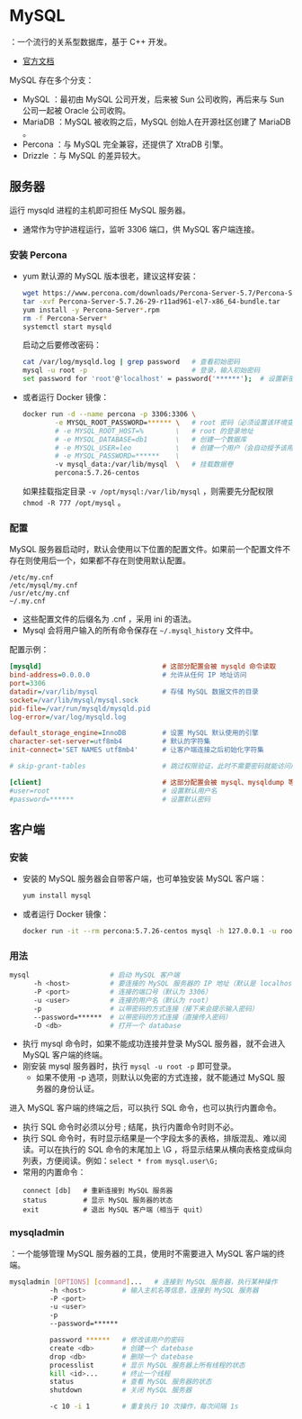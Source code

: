 # MySQL

：一个流行的关系型数据库，基于 C++ 开发。
- [官方文档](https://dev.mysql.com/doc/refman/5.7/en/)

MySQL 存在多个分支：
- MySQL ：最初由 MySQL 公司开发，后来被 Sun 公司收购，再后来与 Sun 公司一起被 Oracle 公司收购。
- MariaDB ：MySQL 被收购之后，MySQL 创始人在开源社区创建了 MariaDB 。
- Percona ：与 MySQL 完全兼容，还提供了 XtraDB 引擎。
- Drizzle ：与 MySQL 的差异较大。

## 服务器

运行 mysqld 进程的主机即可担任 MySQL 服务器。
- 通常作为守护进程运行，监听 3306 端口，供 MySQL 客户端连接。

### 安装 Percona

- yum 默认源的 MySQL 版本很老，建议这样安装：
  ```sh
  wget https://www.percona.com/downloads/Percona-Server-5.7/Percona-Server-5.7.28-31/binary/redhat/7/x86_64/Percona-Server-5.7.28-31-rd14ef86-el7-x86_64-bundle.tar
  tar -xvf Percona-Server-5.7.26-29-r11ad961-el7-x86_64-bundle.tar
  yum install -y Percona-Server*.rpm
  rm -f Percona-Server*
  systemctl start mysqld
  ```
  启动之后要修改密码：
  ```sh
  cat /var/log/mysqld.log | grep password   # 查看初始密码
  mysql -u root -p                          # 登录，输入初始密码
  set password for 'root'@'localhost' = password('******');  # 设置新密码
  ```

- 或者运行 Docker 镜像：
  ```sh
  docker run -d --name percona -p 3306:3306 \
          -e MYSQL_ROOT_PASSWORD=****** \   # root 密码（必须设置该环境变量）
          # -e MYSQL_ROOT_HOST=%        \   # root 的登录地址
          # -e MYSQL_DATABASE=db1       \   # 创建一个数据库
          # -e MYSQL_USER=leo           \   # 创建一个用户（会自动授予该用户对上面数据库的全部权限）
          # -e MYSQL_PASSWORD=******    \
          -v mysql_data:/var/lib/mysql  \   # 挂载数据卷
          percona:5.7.26-centos
  ```
  如果挂载指定目录 `-v /opt/mysql:/var/lib/mysql` ，则需要先分配权限 `chmod -R 777 /opt/mysql` 。

### 配置

MySQL 服务器启动时，默认会使用以下位置的配置文件。如果前一个配置文件不存在则使用后一个，如果都不存在则使用默认配置。
```
/etc/my.cnf
/etc/mysql/my.cnf
/usr/etc/my.cnf
~/.my.cnf 
```
- 这些配置文件的后缀名为 .cnf ，采用 ini 的语法。
- Mysql 会将用户输入的所有命令保存在 `~/.mysql_history` 文件中。

配置示例：
```ini
[mysqld]                              # 这部分配置会被 mysqld 命令读取
bind-address=0.0.0.0                  # 允许从任何 IP 地址访问
port=3306
datadir=/var/lib/mysql                # 存储 MySQL 数据文件的目录
socket=/var/lib/mysql/mysql.sock
pid-file=/var/run/mysqld/mysqld.pid
log-error=/var/log/mysqld.log

default_storage_engine=InnoDB         # 设置 MySQL 默认使用的引擎
character-set-server=utf8mb4          # 默认的字符集
init-connect='SET NAMES utf8mb4'      # 让客户端连接之后初始化字符集

# skip-grant-tables                   # 跳过权限验证，此时不需要密码就能访问所有数据库

[client]                              # 这部分配置会被 mysql、mysqldump 等客户端命令读取
#user=root                            # 设置默认用户名
#password=******                      # 设置默认密码
```

## 客户端

### 安装

- 安装的 MySQL 服务器会自带客户端，也可单独安装 MySQL 客户端：
  ```sh
  yum install mysql
  ```

- 或者运行 Docker 镜像：
  ```sh
  docker run -it --rm percona:5.7.26-centos mysql -h 127.0.0.1 -u root -p
  ```

### 用法

```sh
mysql                    # 启动 MySQL 客户端
      -h <host>          # 要连接的 MySQL 服务器的 IP 地址（默认是 localhost）
      -P <port>          # 连接的端口号（默认为 3306）
      -u <user>          # 连接的用户名（默认为 root）
      -p                 # 以带密码的方式连接（接下来会提示输入密码）
      --password=******  # 以带密码的方式连接（直接传入密码）
      -D <db>            # 打开一个 database
```
- 执行 mysql 命令时，如果不能成功连接并登录 MySQL 服务器，就不会进入 MySQL 客户端的终端。
- 刚安装 mysql 服务器时，执行 `mysql -u root -p` 即可登录。
  - 如果不使用 -p 选项，则默认以免密的方式连接，就不能通过 MySQL 服务器的身份认证。

进入 MySQL 客户端的终端之后，可以执行 SQL 命令，也可以执行内置命令。
- 执行 SQL 命令时必须以分号 ; 结尾，执行内置命令时则不必。
- 执行 SQL 命令时，有时显示结果是一个字段太多的表格，排版混乱、难以阅读。可以在执行的 SQL 命令的末尾加上 \G ，将显示结果从横向表格变成纵向列表，方便阅读。例如：`select * from mysql.user\G;`
- 常用的内置命令：
  ```
  connect [db]   # 重新连接到 MySQL 服务器
  status         # 显示 MySQL 服务器的状态
  exit           # 退出 MySQL 客户端（相当于 quit）
  ```

### mysqladmin

：一个能够管理 MySQL 服务器的工具，使用时不需要进入 MySQL 客户端的终端。

```sh
mysqladmin [OPTIONS] [command]...   # 连接到 MySQL 服务器，执行某种操作
          -h <host>         # 输入主机名等信息，连接到 MySQL 服务器
          -P <port>
          -u <user>
          -p
          --password=****** 

          password ******   # 修改该用户的密码
          create <db>       # 创建一个 datebase
          drop <db>         # 删除一个 datebase
          processlist       # 显示 MySQL 服务器上所有线程的状态
          kill <id>...      # 终止一个线程
          status            # 查看 MySQL 服务器的状态
          shutdown          # 关闭 MySQL 服务器

          -c 10 -i 1        # 重复执行 10 次操作，每次间隔 1s
```
